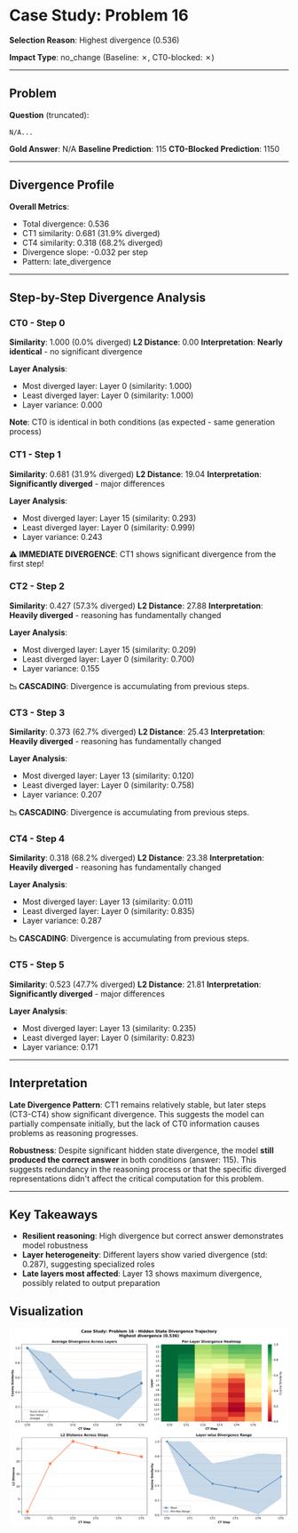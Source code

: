 # Case Study: Problem 16

**Selection Reason**: Highest divergence (0.536)

**Impact Type**: no_change (Baseline: ✗, CT0-blocked: ✗)

---

## Problem

**Question** (truncated):
```
N/A...
```

**Gold Answer**: N/A
**Baseline Prediction**: 115
**CT0-Blocked Prediction**: 1150

---

## Divergence Profile

**Overall Metrics**:
- Total divergence: 0.536
- CT1 similarity: 0.681 (31.9% diverged)
- CT4 similarity: 0.318 (68.2% diverged)
- Divergence slope: -0.032 per step
- Pattern: late_divergence

---

## Step-by-Step Divergence Analysis

### CT0 - Step 0

**Similarity**: 1.000 (0.0% diverged)
**L2 Distance**: 0.00
**Interpretation**: **Nearly identical** - no significant divergence

**Layer Analysis**:
- Most diverged layer: Layer 0 (similarity: 1.000)
- Least diverged layer: Layer 0 (similarity: 1.000)
- Layer variance: 0.000

**Note**: CT0 is identical in both conditions (as expected - same generation process)

### CT1 - Step 1

**Similarity**: 0.681 (31.9% diverged)
**L2 Distance**: 19.04
**Interpretation**: **Significantly diverged** - major differences

**Layer Analysis**:
- Most diverged layer: Layer 15 (similarity: 0.293)
- Least diverged layer: Layer 0 (similarity: 0.999)
- Layer variance: 0.243

**⚠️ IMMEDIATE DIVERGENCE**: CT1 shows significant divergence from the first step!

### CT2 - Step 2

**Similarity**: 0.427 (57.3% diverged)
**L2 Distance**: 27.88
**Interpretation**: **Heavily diverged** - reasoning has fundamentally changed

**Layer Analysis**:
- Most diverged layer: Layer 15 (similarity: 0.209)
- Least diverged layer: Layer 0 (similarity: 0.700)
- Layer variance: 0.155

**📉 CASCADING**: Divergence is accumulating from previous steps.

### CT3 - Step 3

**Similarity**: 0.373 (62.7% diverged)
**L2 Distance**: 25.43
**Interpretation**: **Heavily diverged** - reasoning has fundamentally changed

**Layer Analysis**:
- Most diverged layer: Layer 13 (similarity: 0.120)
- Least diverged layer: Layer 0 (similarity: 0.758)
- Layer variance: 0.207

**📉 CASCADING**: Divergence is accumulating from previous steps.

### CT4 - Step 4

**Similarity**: 0.318 (68.2% diverged)
**L2 Distance**: 23.38
**Interpretation**: **Heavily diverged** - reasoning has fundamentally changed

**Layer Analysis**:
- Most diverged layer: Layer 13 (similarity: 0.011)
- Least diverged layer: Layer 0 (similarity: 0.835)
- Layer variance: 0.287

**📉 CASCADING**: Divergence is accumulating from previous steps.

### CT5 - Step 5

**Similarity**: 0.523 (47.7% diverged)
**L2 Distance**: 21.81
**Interpretation**: **Significantly diverged** - major differences

**Layer Analysis**:
- Most diverged layer: Layer 13 (similarity: 0.235)
- Least diverged layer: Layer 0 (similarity: 0.823)
- Layer variance: 0.171

---

## Interpretation

**Late Divergence Pattern**: CT1 remains relatively stable, but later steps (CT3-CT4) show significant
divergence. This suggests the model can partially compensate initially, but the lack of CT0 information
causes problems as reasoning progresses.

**Robustness**: Despite significant hidden state divergence, the model **still produced the correct answer**
in both conditions (answer: 115). This suggests redundancy in the reasoning process
or that the specific diverged representations didn't affect the critical computation for this problem.

---

## Key Takeaways

- **Resilient reasoning**: High divergence but correct answer demonstrates model robustness
- **Layer heterogeneity**: Different layers show varied divergence (std: 0.287), suggesting specialized roles
- **Late layers most affected**: Layer 13 shows maximum divergence, possibly related to output preparation

## Visualization

![Divergence Trajectory](case_03_problem_16_divergence.png)
